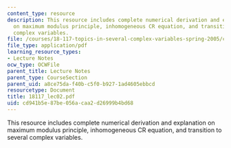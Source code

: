 ```yaml
---
content_type: resource
description: This resource includes complete numerical derivation and explanation
  on maximum modulus principle, inhomogeneous CR equation, and transition to several
  complex variables.
file: /courses/18-117-topics-in-several-complex-variables-spring-2005/cd941b5e87be056acaa2d26999b4bd68_18117_lec02.pdf
file_type: application/pdf
learning_resource_types:
- Lecture Notes
ocw_type: OCWFile
parent_title: Lecture Notes
parent_type: CourseSection
parent_uid: a8ce75da-f40b-c5f0-b927-1ad4605ebbcd
resourcetype: Document
title: 18117_lec02.pdf
uid: cd941b5e-87be-056a-caa2-d26999b4bd68
---
```

This resource includes complete numerical derivation and explanation on maximum modulus principle, inhomogeneous CR equation, and transition to several complex variables.

